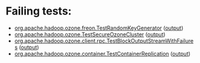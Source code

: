 # Failing tests: 

 * [org.apache.hadoop.ozone.freon.TestRandomKeyGenerator](hadoop-ozone/tools/org.apache.hadoop.ozone.freon.TestRandomKeyGenerator.txt) ([output](hadoop-ozone/tools/org.apache.hadoop.ozone.freon.TestRandomKeyGenerator-output.txt/))
 * [org.apache.hadoop.ozone.TestSecureOzoneCluster](hadoop-ozone/integration-test/org.apache.hadoop.ozone.TestSecureOzoneCluster.txt) ([output](hadoop-ozone/integration-test/org.apache.hadoop.ozone.TestSecureOzoneCluster-output.txt/))
 * [org.apache.hadoop.ozone.client.rpc.TestBlockOutputStreamWithFailures](hadoop-ozone/integration-test/org.apache.hadoop.ozone.client.rpc.TestBlockOutputStreamWithFailures.txt) ([output](hadoop-ozone/integration-test/org.apache.hadoop.ozone.client.rpc.TestBlockOutputStreamWithFailures-output.txt/))
 * [org.apache.hadoop.ozone.container.TestContainerReplication](hadoop-ozone/integration-test/org.apache.hadoop.ozone.container.TestContainerReplication.txt) ([output](hadoop-ozone/integration-test/org.apache.hadoop.ozone.container.TestContainerReplication-output.txt/))
